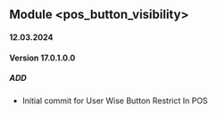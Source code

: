 ## Module <pos_button_visibility>

#### 12.03.2024
#### Version 17.0.1.0.0
##### ADD
- Initial commit for User Wise Button Restrict In POS